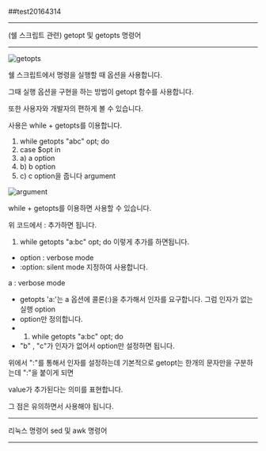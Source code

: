 ##test20164314

---

(쉘 스크립트 관련) getopt 및 getopts 명령어

***
![getopts](https://user-images.githubusercontent.com/94046904/141101772-90c67ad7-dde5-4e11-b75e-b32c670cffe9.png)

쉘 스크립트에서 명령을 실행할 때 옵션을 사용합니다.

그때 실행 옵션을 구현을 하는 방법이 getopt 함수를 사용합니다.

또한 사용자와 개발자의 편하게 볼 수 있습니다.

사용은 while + getopts를 이용합니다.
 1) while getopts "abc" opt; do
 2) case $opt in
 3)  a) a option  
 4)  b) b option
 5)  c) c option을 줍니다
argument

![argument](https://user-images.githubusercontent.com/94046904/141102275-03837384-9f57-43bb-8968-ec7dd7009400.png)

while + getopts를 이용하면 사용할 수 있습니다.

위 코드에서 : 추가하면 됩니다.
1) while getopts "a:bc" opt; do
이렇게 추가를 하면됩니다.
- option : verbose mode
- :option: silent mode 지정하여 사용합니다.


a : verbose mode
- getopts 'a:'는 a 옵션에 콜론(:)을 추가해서 인자를 요구합니다.
그럼 인자가 없는 실행 option
- option만 정의합니다. 
- 1) while getopts "a:bc" opt; do
- "b" , "c"가 인자가 없어서 option만 설정하면 됩니다.

위에서 ":"를 통해서 인자를 설정하는데 기본적으로 getopt는 한개의 문자만을 구분하는데 ":"을 붙이게 되면

value가 추가된다는 의미를 표현합니다.

그 점은 유의하면서 사용해야 됩니다.

---

리눅스 명령어 sed 및 awk 명령어

***
